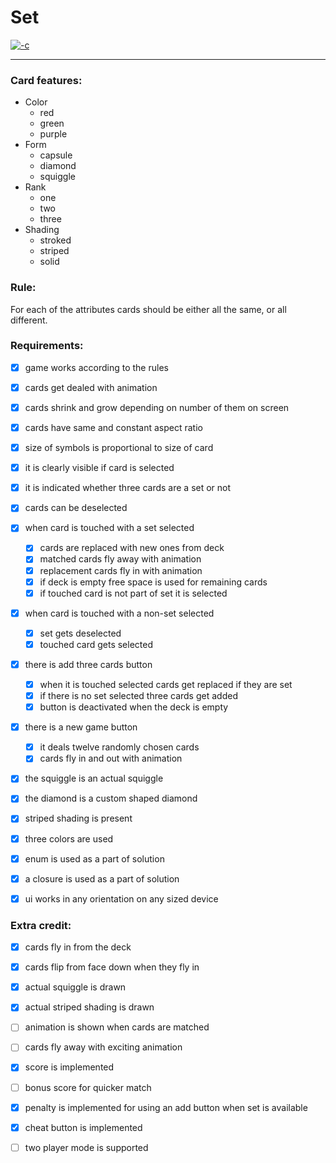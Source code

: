 # Set

[![-c](https://external-content.duckduckgo.com/iu/?u=https%3A%2F%2Fupload.wikimedia.org%2Fwikipedia%2Fcommons%2F8%2F8f%2FSet-game-cards.png&f=1&nofb=1)](https://upload.wikimedia.org/wikipedia/commons/8/8f/Set-game-cards.png)

---

### Card features:

- Color
  - red
  - green
  - purple
- Form
  - capsule
  - diamond
  - squiggle
- Rank
  - one
  - two
  - three
- Shading
  - stroked
  - striped
  - solid



### Rule:

For each of the attributes cards should be either all the same, or all different.



### Requirements:

- [x] game works according to the rules
- [x] cards get dealed with animation
- [x] cards shrink and grow depending on number of them on screen
- [x] cards have same and constant aspect ratio
- [x] size of symbols is proportional to size of card
- [x] it is clearly visible if card is selected
- [x] it is indicated whether three cards are a set or not
- [x] cards can be deselected
- [x] when card is touched with a set selected
  - [x] cards are replaced with new ones from deck
  - [x] matched cards fly away with animation
  - [x] replacement cards fly in with animation
  - [x] if deck is empty free space is used for remaining cards
  - [x] if touched card is not part of set it is selected
- [x] when card is touched with a non-set selected
  - [x] set gets deselected
  - [x] touched card gets selected
- [x] there is add three cards button
  - [x] when it is touched selected cards get replaced if they are set
  - [x] if there is no set selected three cards get added
  - [x] button is deactivated when the deck is empty
- [x] there is a new game button
  - [x] it deals twelve randomly chosen cards
  - [x] cards fly in and out with animation
- [x] the squiggle is an actual squiggle
- [x] the diamond is a custom shaped diamond
- [x] striped shading is present
- [x] three colors are used
- [x] enum is used as a part of solution
- [x] a closure is used as a part of solution
- [x] ui works in any orientation on any sized device



### Extra credit:

- [x] cards fly in from the deck
- [x] cards flip from face down when they fly in
- [x] actual squiggle is drawn
- [x] actual striped shading is drawn
- [ ] animation is shown when cards are matched
- [ ] cards fly away with exciting animation
- [x] score is implemented
- [ ] bonus score for quicker match
- [x] penalty is implemented for using an add button when set is available
- [x] cheat button is implemented
- [ ] two player mode is supported


